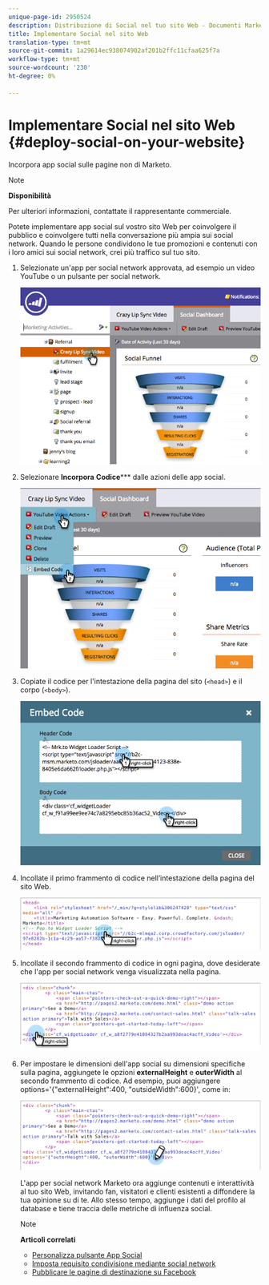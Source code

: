 ```yaml
---
unique-page-id: 2950524
description: Distribuzione di Social nel tuo sito Web - Documenti Marketo - Documentazione prodotto
title: Implementare Social nel sito Web
translation-type: tm+mt
source-git-commit: 1a29614ec938074902af201b2ffc11cfaa625f7a
workflow-type: tm+mt
source-wordcount: '230'
ht-degree: 0%

---
```



# Implementare Social nel sito Web {#deploy-social-on-your-website}

Incorpora app social sulle pagine non di Marketo.

>[!NOTE]
>
>**Disponibilità**
>
>Per ulteriori informazioni, contattate il rappresentante commerciale.

Potete implementare app social sul vostro sito Web per coinvolgere il pubblico e coinvolgere tutti nella conversazione più ampia sui social network. Quando le persone condividono le tue promozioni e contenuti con i loro amici sui social network, crei più traffico sul tuo sito.

1. Selezionate un&#39;app per social network approvata, ad esempio un video YouTube o un pulsante per social network.

   ![](assets/image2015-5-12-11-3a43-3a24.png)

1. Selezionare **Incorpora** **Codice***** dalle azioni delle app social.

   ![](assets/image2015-5-12-12-3a59-3a46.png)

1. Copiate il codice per l&#39;intestazione della pagina del sito (`<head>`) e il corpo (`<body>`).

   ![](assets/image2015-5-12-13-3a3-3a34.png)

1. Incollate il primo frammento di codice nell’intestazione della pagina del sito Web.

   ![](assets/socialonsite-embedhead.png)

1. Incollate il secondo frammento di codice in ogni pagina, dove desiderate che l&#39;app per social network venga visualizzata nella pagina.

   ![](assets/socialonsite-embedwidget.png)

1. Per impostare le dimensioni dell&#39;app social su dimensioni specifiche sulla pagina, aggiungete le opzioni **externalHeight** e **outerWidth** al secondo frammento di codice. Ad esempio, puoi aggiungere options=&#39;{&quot;externalHeight&quot;:400, &quot;outsideWidth&quot;:600}&#39;, come in:

   ![](assets/socialonsite-resizewidget2.png)

   L&#39;app per social network Marketo ora aggiunge contenuti e interattività al tuo sito Web, invitando fan, visitatori e clienti esistenti a diffondere la tua opinione su di te. Allo stesso tempo, aggiunge i dati del profilo al database e tiene traccia delle metriche di influenza social.

   >[!NOTE]
   >
   >**Articoli correlati**
   >
   >    
   >    
   >* [Personalizza pulsante App Social](../../../../product-docs/demand-generation/social/configuring-social-actions/customize-social-app-button.md)
   >* [Imposta requisito condivisione mediante social network](set-social-share-requirement.md)
   >* [Pubblicare le pagine di destinazione su Facebook](../../../../product-docs/demand-generation/facebook/publish-landing-pages-to-facebook.md)

